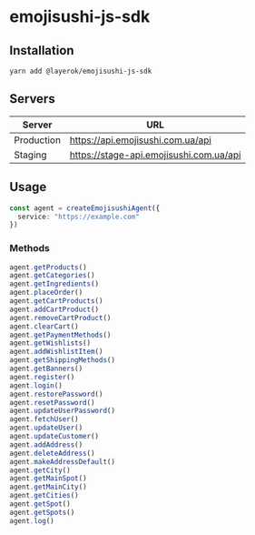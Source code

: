 # emojisushi-js-sdk

## Installation
```
yarn add @layerok/emojisushi-js-sdk
```

## Servers
| Server     | URL                                     |
|------------|-----------------------------------------|  
| Production | https://api.emojisushi.com.ua/api       |
| Staging    | https://stage-api.emojisushi.com.ua/api |


## Usage

```typescript
const agent = createEmojisushiAgent({
  service: "https://example.com"
})
```

### Methods
```typescript
agent.getProducts()
agent.getCategories()
agent.getIngredients()
agent.placeOrder()
agent.getCartProducts()
agent.addCartProduct()
agent.removeCartProduct()
agent.clearCart()
agent.getPaymentMethods()
agent.getWishlists()
agent.addWishlistItem()
agent.getShippingMethods()
agent.getBanners()
agent.register()
agent.login()
agent.restorePassword()
agent.resetPassword()
agent.updateUserPassword()
agent.fetchUser()
agent.updateUser()
agent.updateCustomer()
agent.addAddress()
agent.deleteAddress()
agent.makeAddressDefault()
agent.getCity()
agent.getMainSpot()
agent.getMainCity()
agent.getCities()
agent.getSpot()
agent.getSpots()
agent.log()
```
